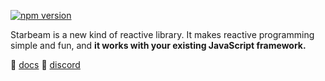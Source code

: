 [![npm version](https://badge.fury.io/js/@starbeam%2Fcore.svg)](https://badge.fury.io/js/@starbeam%2Fcore)

Starbeam is a new kind of reactive library. It makes reactive programming simple and fun, and **it works with your existing JavaScript framework.**

📖 [docs]
💬 [discord]

[docs]: https://starbeamjs.github.io/docs/
[discord]: https://discord.gg/HXq3PMmj8A
